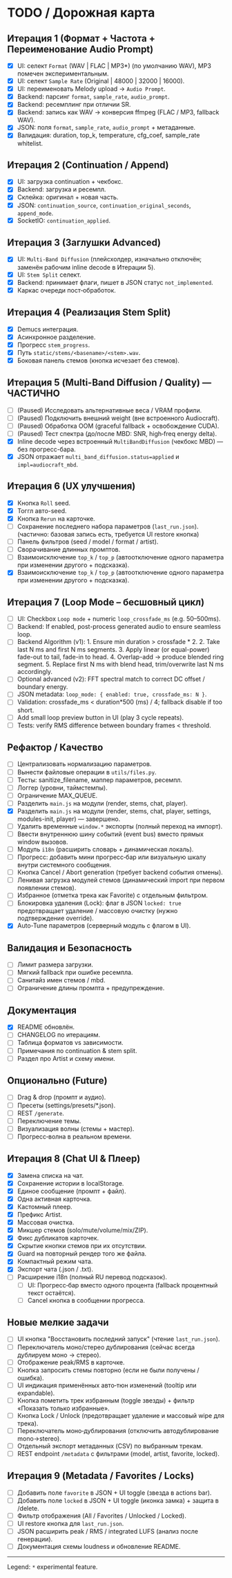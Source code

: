 # TODO / Дорожная карта

## Итерация 1 (Формат + Частота + Переименование Audio Prompt)
- [x] UI: селект `Format` (WAV | FLAC | MP3*) (по умолчанию WAV), MP3 помечен экспериментальным.
- [x] UI: селект `Sample Rate` (Original | 48000 | 32000 | 16000).
- [x] UI: переименовать Melody upload -> `Audio Prompt`.
- [x] Backend: парсинг `format`, `sample_rate`, `audio_prompt`.
- [x] Backend: ресемплинг при отличии SR.
- [x] Backend: запись как WAV -> конверсия ffmpeg (FLAC / MP3, fallback WAV).
- [x] JSON: поля `format`, `sample_rate`, `audio_prompt` + метаданные.
- [x] Валидация: duration, top_k, temperature, cfg_coef, sample_rate whitelist.

## Итерация 2 (Continuation / Append)
- [x] UI: загрузка continuation + чекбокс.
- [x] Backend: загрузка и ресемпл.
- [x] Склейка: оригинал + новая часть.
- [x] JSON: `continuation_source`, `continuation_original_seconds`, `append_mode`.
- [x] SocketIO: `continuation_applied`.

## Итерация 3 (Заглушки Advanced)
- [x] UI: `Multi-Band Diffusion` (плейсхолдер, изначально отключён; заменён рабочим inline decode в Итерации 5).
- [x] UI: `Stem Split` селект.
- [x] Backend: принимает флаги, пишет в JSON статус `not_implemented`.
- [x] Каркас очереди пост‑обработок.

## Итерация 4 (Реализация Stem Split)
- [x] Demucs интеграция.
- [x] Асинхронное разделение.
- [x] Прогресс `stem_progress`.
- [x] Путь `static/stems/<basename>/<stem>.wav`.
- [x] Боковая панель стемов (кнопка исчезает без стемов).

## Итерация 5 (Multi-Band Diffusion / Quality) — ЧАСТИЧНО
- [ ] (Paused) Исследовать альтернативные веса / VRAM профили.
- [ ] (Paused) Подключить внешний weight (вне встроенного Audiocraft).
- [ ] (Paused) Обработка OOM (graceful fallback + освобождение CUDA).
- [ ] (Paused) Тест спектра (до/после MBD: SNR, high‑freq energy delta).
- [x] Inline decode через встроенный `MultiBandDiffusion` (чекбокс MBD) — без прогресс-бара.
- [x] JSON отражает `multi_band_diffusion.status=applied` и `impl=audiocraft_mbd`.

## Итерация 6 (UX улучшения)
- [x] Кнопка `Roll` seed.
- [x] Тоггл авто-seed.
 - [x] Кнопка `Rerun` на карточке.
 - [ ] Сохранение последнего набора параметров (`last_run.json`). (частично: базовая запись есть, требуется UI restore кнопка)
 - [ ] Панель фильтров (seed / model / format / artist).
 - [ ] Сворачивание длинных промптов.
- [ ] Взаимоисключение `top_k` / `top_p` (автоотключение одного параметра при изменении другого + подсказка).
 - [x] Взаимоисключение `top_k` / `top_p` (автоотключение одного параметра при изменении другого + подсказка).

## Итерация 7 (Loop Mode – бесшовный цикл)
- [ ] UI: Checkbox `Loop mode` + numeric `loop_crossfade_ms` (e.g. 50–500ms).
- [ ] Backend: If enabled, post-process generated audio to ensure seamless loop.
- [ ] Backend Algorithm (v1):
      1. Ensure min duration > crossfade * 2.
      2. Take last N ms and first N ms segments.
      3. Apply linear (or equal-power) fade-out to tail, fade-in to head.
      4. Overlap-add -> produce blended ring segment.
      5. Replace first N ms with blend head, trim/overwrite last N ms accordingly.
- [ ] Optional advanced (v2): FFT spectral match to correct DC offset / boundary energy.
- [ ] JSON metadata: `loop_mode: { enabled: true, crossfade_ms: N }`.
- [ ] Validation: crossfade_ms < duration*500 (ms) / 4; fallback disable if too short.
- [ ] Add small loop preview button in UI (play 3 cycle repeats).
- [ ] Tests: verify RMS difference between boundary frames < threshold.

## Рефактор / Качество
- [ ] Централизовать нормализацию параметров.
- [ ] Вынести файловые операции в `utils/files.py`.
- [ ] Тесты: sanitize_filename, маппер параметров, ресемпл.
- [ ] Логгер (уровни, таймстемпы).
- [ ] Ограничение MAX_QUEUE.
- [ ] Разделить `main.js` на модули (render, stems, chat, player).
 - [x] Разделить `main.js` на модули (render, stems, chat, player, settings, modules-init, player) — завершено.
 - [ ] Удалить временные `window.*` экспорты (полный переход на импорт).
 - [ ] Ввести внутреннюю шину событий (event bus) вместо прямых window вызовов.
 - [ ] Модуль `i18n` (расширить словарь + динамическая локаль).
 - [ ] Прогресс: добавить мини прогресс‑бар или визуальную шкалу внутри системного сообщения.
 - [ ] Кнопка Cancel / Abort generation (требует backend события отмены).
 - [ ] Ленивая загрузка модулей стемов (динамический import при первом появлении стемов).
 - [ ] Избранное (отметка трека как Favorite) с отдельным фильтром.
 - [ ] Блокировка удаления (Lock): флаг в JSON `locked: true` предотвращает удаление / массовую очистку (нужно подтверждение override).
 - [x] Auto-Tune параметров (серверный модуль с флагом в UI).

## Валидация и Безопасность
- [ ] Лимит размера загрузки.
- [ ] Мягкий fallback при ошибке ресемпла.
- [ ] Санитайз имен стемов / mbd.
- [ ] Ограничение длины промпта + предупреждение.

## Документация
- [x] README обновлён.
- [ ] CHANGELOG по итерациям.
- [ ] Таблица форматов vs зависимости.
- [ ] Примечания по continuation & stem split.
- [ ] Раздел про Artist и схему имени.

## Опционально (Future)
- [ ] Drag & drop (промпт и аудио).
- [ ] Пресеты (settings/presets/*.json).
- [ ] REST `/generate`.
- [ ] Переключение темы.
- [ ] Визуализация волны (стемы + мастер).
- [ ] Прогресс‑волна в реальном времени.

## Итерация 8 (Chat UI & Плеер)
- [x] Замена списка на чат.
- [x] Сохранение истории в localStorage.
- [x] Единое сообщение (промпт + файл).
- [x] Одна активная карточка.
- [x] Кастомный плеер.
- [x] Префикс Artist.
- [x] Массовая очистка.
- [x] Микшер стемов (solo/mute/volume/mix/ZIP).
- [x] Фикс дубликатов карточек.
- [x] Скрытие кнопки стемов при их отсутствии.
 - [x] Guard на повторный рендер того же файла.
 - [x] Компактный режим чата.
 - [x] Экспорт чата (.json / .txt).
 - [ ] Расширение i18n (полный RU перевод подсказок).
      - [ ] UI: Прогресс‑бар вместо одного процента (fallback процентный текст остаётся).
      - [ ] Cancel кнопка в сообщении прогресса.

## Новые мелкие задачи
- [ ] UI кнопка "Восстановить последний запуск" (чтение `last_run.json`).
- [ ] Переключатель моно/стерео дублирования (сейчас всегда дублируем моно -> стерео).
- [ ] Отображение peak/RMS в карточке.
- [ ] Кнопка запросить стемы повторно (если не были получены / ошибка).
 - [ ] UI индикация применённых авто‑тюн изменений (tooltip или expandable).
 - [ ] Кнопка пометить трек избранным (toggle звезды) + фильтр «Показать только избранные».
 - [ ] Кнопка Lock / Unlock (предотвращает удаление и массовый wipe для трека).
 - [ ] Переключатель моно‑дублирования (отключить автодублирование mono->stereo).
 - [ ] Отдельный экспорт метаданных (CSV) по выбранным трекам.
 - [ ] REST endpoint `/metadata` с фильтрами (model, artist, favorite, locked).

## Итерация 9 (Metadata / Favorites / Locks)
- [ ] Добавить поле `favorite` в JSON + UI toggle (звезда в actions bar).
- [ ] Добавить поле `locked` в JSON + UI toggle (иконка замка) + защита в /delete.
- [ ] Фильтр отображения (All / Favorites / Unlocked / Locked).
- [ ] UI restore кнопка для `last_run.json`.
- [ ] JSON расширить peak / RMS / integrated LUFS (анализ после генерации).
- [ ] Документация схемы loudness и обновление README.

---
Legend: `*` experimental feature.

